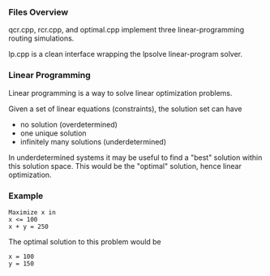 
### Files Overview ###

qcr.cpp, rcr.cpp, and optimal.cpp implement three linear-programming routing simulations. 

lp.cpp is a clean interface wrapping the lpsolve linear-program solver.

### Linear Programming ###
Linear programming is a way to solve linear optimization problems. 

Given a set of linear equations (constraints), the solution set can have

*   no solution (overdetermined)
*   one unique solution
*   infinitely many solutions (underdetermined)

In underdetermined systems it may be useful to find a "best" solution within this solution space. This would be the "optimal" solution, hence linear optimization.

### Example ###

    Maximize x in
    x <= 100
    x + y = 250

The optimal solution to this problem would be

    x = 100
    y = 150


